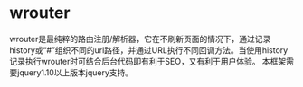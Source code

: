 # wrouter
wrouter是最纯粹的路由注册/解析器，它在不刷新页面的情况下，通过记录history或“#”组织不同的url路径，并通过URL执行不同回调方法。当使用history记录执行wrouter时可结合后台代码即有利于SEO，又有利于用户体验。
本框架需要jquery1.10以上版本jquery支持。
